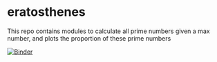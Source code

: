 # eratosthenes

This repo contains modules to calculate all prime numbers given a max number, and plots the proportion of these prime numbers

[![Binder](https://mybinder.org/badge_logo.svg)](https://mybinder.org/v2/gh/Nancy078/eratosthenes/HEAD)
